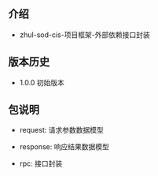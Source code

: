 ## 介绍
 + zhul-sod-cis-项目框架-外部依赖接口封装
 
## 版本历史
 + 1.0.0 初始版本
 
## 包说明
 + request: 请求参数数据模型
 
 + response: 响应结果数据模型
 
 + rpc: 接口封装